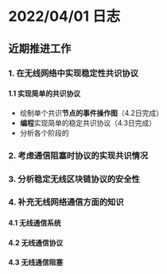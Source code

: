 # 2022/04/01 日志

## 近期推进工作

### 1. 在无线网络中实现稳定性共识协议

#### 1.1 实现简单的共识协议

* 绘制单个共识**节点的事件操作图**（4.2日完成）
* **编程**实现简单的稳定共识协议（4.3日完成）
* 分析各个阶段的

### 2. 考虑通信阻塞时协议的实现共识情况

### 3. 分析稳定无线区块链协议的安全性

### 4. 补充无线网络通信方面的知识

#### 4.1 无线通信系统

#### 4.2 无线通信协议

#### 4.3 无线通信阻塞